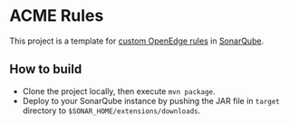 # ACME Rules

This project is a template for [custom OpenEdge rules](https://github.com/Riverside-Software/sonar-openedge) in [SonarQube](https://www.sonarqube.org).

## How to build

* Clone the project locally, then execute `mvn package`.
* Deploy to your SonarQube instance by pushing the JAR file in `target` directory to `$SONAR_HOME/extensions/downloads`.
